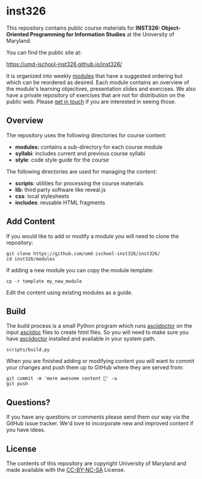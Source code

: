# inst326

This repository contains public course materials for **INST326: Object-Oriented Programming for Information Studies** at the University of Maryland.

You can find the public site at:

https://umd-ischool-inst326.github.io/inst326/

It is organized into weekly [modules] that have a suggested ordering but which can be reordered as desired. Each module contains an overview of the module's  learning objectives, presentation slides and exercises. We also have a private repository of exercises that are not for distribution on the public web. Please [get in touch] if you are interested in seeing those.

## Overview

The repository uses the following directories for course content:

* **modules:** contains a sub-directory for each course module
* **syllabi**: includes current and previous course syllabi
* **style**: code style guide for the course

The following directories are used for managing the content:

* **scripts**: utilities for processing the course materials
* **lib**: third party software like reveal.js
* **css**: local stylesheets
* **includes**: reusable HTML fragments

## Add Content

If you would like to add or modify a module you will need to clone the repository:

    git clone https://github.com/umd-ischool-inst326/inst326/
    cd inst326/modules

If adding a new module you can copy the module template:

    cp -r template my_new_module

Edit the content using existing modules as a guide.

## Build

The build process is a small Python program which runs [asciidoctor] on the input [asciidoc] files to create html files. So you will need to make sure you have [asciidoctor] installed and available in your system path.

    scripts/build.py

When you are finished adding or modifying content you  will want to commit 
your changes and push them up to GitHub where they are served from:

    git commit -m 'more awesome content 🦄' -a
    git push

## Questions?

If you have any questions or comments please send them our way via the GitHub issue tracker. We'd love to incorporate new and improved content if you have ideas.

## License

The contents of this repository are copyright University of Maryland and made available with the [CC-BY-NC-SA] License. 

[asciidoctor]: https://asciidoctor.org/
[asciidoc]: https://en.wikipedia.org/wiki/AsciiDoc
[CC-BY-NC-SA]: http://creativecommons.org/licenses/by-nc-sa/4.0/
[modules]: https://umd-ischool-inst326.github.io/inst326/modules/
[get in touch]: https://github.com/umd-ischool-inst326/inst326/issues/
